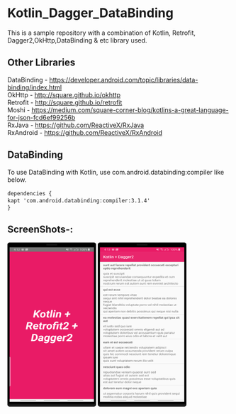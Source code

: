 # Kotlin_Dagger_DataBinding
This is a sample repository with a combination of Kotlin, Retrofit, Dagger2,OkHttp,DataBinding &amp; etc library used.


## Other Libraries

 DataBinding - https://developer.android.com/topic/libraries/data-binding/index.html 
 <br>OkHttp - http://square.github.io/okhttp
 <br>Retrofit - http://square.github.io/retrofit 
 <br> Moshi - https://medium.com/square-corner-blog/kotlins-a-great-language-for-json-fcd6ef99256b
 <br>RxJava - https://github.com/ReactiveX/RxJava
 <br> RxAndroid - https://github.com/ReactiveX/RxAndroid
  

## DataBinding
   To use DataBinding with Kotlin, use com.android.databinding:compiler like below.

    dependencies {
    kapt 'com.android.databinding:compiler:3.1.4'
    }

## ScreenShots-:
<div class="row">
<img src="https://github.com/er-akashgarg/Kotlin_Dagger_DataBinding/blob/master/screens/scr1.png" width="200" height="370" />
<img src="https://github.com/er-akashgarg/Kotlin_Dagger_DataBinding/blob/master/screens/scr2.png" width="200" height="370" />
</div>


